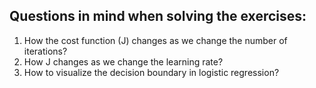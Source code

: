 
## Questions in mind when solving the exercises:
1. How the cost function (J) changes as we change the number of iterations?
2. How J changes as we change the learning rate?
3. How to visualize the decision boundary in logistic regression?
